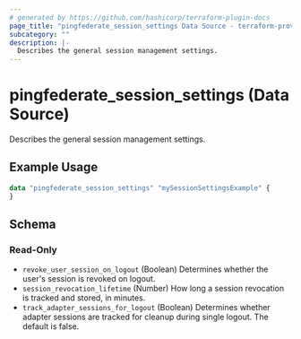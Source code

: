 ```yaml
---
# generated by https://github.com/hashicorp/terraform-plugin-docs
page_title: "pingfederate_session_settings Data Source - terraform-provider-pingfederate"
subcategory: ""
description: |-
  Describes the general session management settings.
---
```


# pingfederate_session_settings (Data Source)

Describes the general session management settings.

## Example Usage

```terraform
data "pingfederate_session_settings" "mySessionSettingsExample" {
}
```

<!-- schema generated by tfplugindocs -->
## Schema

### Read-Only

- `revoke_user_session_on_logout` (Boolean) Determines whether the user's session is revoked on logout.
- `session_revocation_lifetime` (Number) How long a session revocation is tracked and stored, in minutes.
- `track_adapter_sessions_for_logout` (Boolean) Determines whether adapter sessions are tracked for cleanup during single logout. The default is false.
